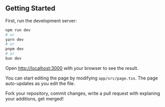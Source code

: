 ## Getting Started

First, run the development server:

```bash
npm run dev
# or
yarn dev
# or
pnpm dev
# or
bun dev
```

Open [http://localhost:3000](http://localhost:3000) with your browser to see the result.

You can start editing the page by modifying `app/src/page.tsx`. The page auto-updates as you edit the file.

Fork your repository, commit changes, write a pull request with explaning your additions, get merged!
